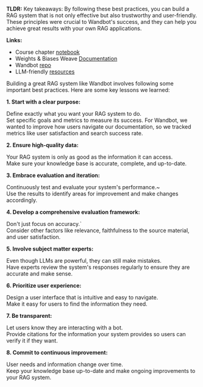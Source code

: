 **TLDR:** Key takeaways: By following these best practices, you can build a RAG system that is not only effective but also trustworthy and user-friendly. These principles were crucial to Wandbot's success, and they can help you achieve great results with your own RAG applications.

**Links:**

- Course chapter [notebook](https://github.com/wandb/edu/blob/main/rag-advanced/notebooks/Chapter01.ipynb) 
- Weights & Biases Weave [Documentation](https://weave-docs.wandb.ai/?utm_source=course&utm_medium=course&utm_campaign=rag_course) 
- Wandbot [repo](https://github.com/wandb/wandbot)
- LLM-friendly [resources](https://github.com/wandb/edu/tree/main/rag-advanced/resources)

  

Building a great RAG system like Wandbot involves following some important best practices. Here are some key lessons we learned:

**1. Start with a clear purpose:**

Define exactly what you want your RAG system to do.  
Set specific goals and metrics to measure its success. For Wandbot, we wanted to improve how users navigate our documentation, so we tracked metrics like user satisfaction and search success rate.

**2. Ensure high-quality data:**

Your RAG system is only as good as the information it can access.  
Make sure your knowledge base is accurate, complete, and up-to-date.

**3. Embrace evaluation and iteration:**

Continuously test and evaluate your system's performance.~  
Use the results to identify areas for improvement and make changes accordingly.

**4. Develop a comprehensive evaluation framework:**

Don't just focus on accuracy.`  
Consider other factors like relevance, faithfulness to the source material, and user satisfaction.

**5. Involve subject matter experts:**

Even though LLMs are powerful, they can still make mistakes.  
Have experts review the system's responses regularly to ensure they are accurate and make sense.

**6. Prioritize user experience:**

Design a user interface that is intuitive and easy to navigate.  
Make it easy for users to find the information they need.

**7. Be transparent:**

Let users know they are interacting with a bot.  
Provide citations for the information your system provides so users can verify it if they want.

**8. Commit to continuous improvement:**

User needs and information change over time.  
Keep your knowledge base up-to-date and make ongoing improvements to your RAG system.
